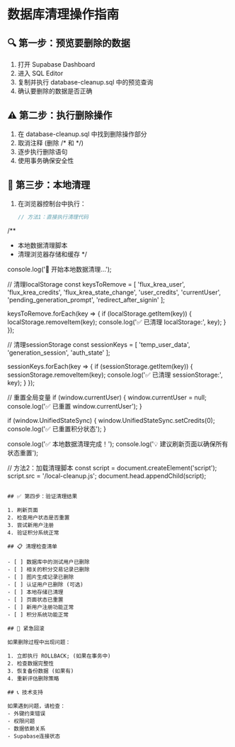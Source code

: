 
# 数据库清理操作指南

## 🔍 第一步：预览要删除的数据

1. 打开 Supabase Dashboard
2. 进入 SQL Editor
3. 复制并执行 database-cleanup.sql 中的预览查询
4. 确认要删除的数据是否正确

## ⚠️ 第二步：执行删除操作

1. 在 database-cleanup.sql 中找到删除操作部分
2. 取消注释 (删除 /* 和 */)
3. 逐步执行删除语句
4. 使用事务确保安全性

## 🧹 第三步：本地清理

1. 在浏览器控制台中执行：
   ```javascript
   // 方法1：直接执行清理代码
   
/**
 * 本地数据清理脚本
 * 清理浏览器存储和缓存
 */

console.log('🧹 开始本地数据清理...');

// 清理localStorage
const keysToRemove = [
    'flux_krea_user',
    'flux_krea_credits',
    'flux_krea_state_change',
    'user_credits',
    'currentUser',
    'pending_generation_prompt',
    'redirect_after_signin'
];

keysToRemove.forEach(key => {
    if (localStorage.getItem(key)) {
        localStorage.removeItem(key);
        console.log('✅ 已清理 localStorage:', key);
    }
});

// 清理sessionStorage
const sessionKeys = [
    'temp_user_data',
    'generation_session',
    'auth_state'
];

sessionKeys.forEach(key => {
    if (sessionStorage.getItem(key)) {
        sessionStorage.removeItem(key);
        console.log('✅ 已清理 sessionStorage:', key);
    }
});

// 重置全局变量
if (window.currentUser) {
    window.currentUser = null;
    console.log('✅ 已重置 window.currentUser');
}

if (window.UnifiedStateSync) {
    window.UnifiedStateSync.setCredits(0);
    console.log('✅ 已重置积分状态');
}

console.log('✅ 本地数据清理完成！');
console.log('💡 建议刷新页面以确保所有状态重置');

   
   // 方法2：加载清理脚本
   const script = document.createElement('script');
   script.src = '/local-cleanup.js';
   document.head.appendChild(script);
   ```

## ✅ 第四步：验证清理结果

1. 刷新页面
2. 检查用户状态是否重置
3. 尝试新用户注册
4. 验证积分系统正常

## 📋 清理检查清单

- [ ] 数据库中的测试用户已删除
- [ ] 相关的积分交易记录已删除
- [ ] 图片生成记录已删除
- [ ] 认证用户已删除 (可选)
- [ ] 本地存储已清理
- [ ] 页面状态已重置
- [ ] 新用户注册功能正常
- [ ] 积分系统功能正常

## 🚨 紧急回滚

如果删除过程中出现问题：

1. 立即执行 ROLLBACK; (如果在事务中)
2. 检查数据完整性
3. 恢复备份数据 (如果有)
4. 重新评估删除策略

## 📞 技术支持

如果遇到问题，请检查：
- 外键约束错误
- 权限问题
- 数据依赖关系
- Supabase连接状态
